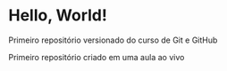 # Hello, World!
 Primeiro repositório versionado do curso de Git e GitHub

Primeiro repositório criado em uma aula ao vivo
